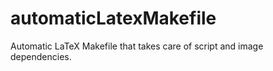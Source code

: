 automaticLatexMakefile
======================

Automatic LaTeX Makefile that takes care of script and image dependencies.